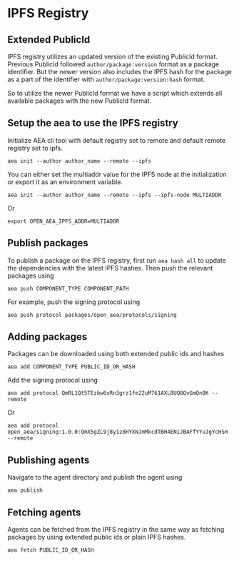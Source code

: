 # IPFS Registry

## Extended PublicId

IPFS registry utilizes an updated version of the existing PublicId format. Previous PublicId followed `author/package:version` format as a package identifier. But the newer version also includes the IPFS hash for the package as a part of the identifier with `author/package:version:hash` format.

So to utilize the newer PublicId format we have a script which extends all available packages with the new PublicId format.

## Setup the aea to use the IPFS registry

Initialize AEA cli tool with default registry set to remote and default remote registry set to ipfs.

`aea init --author author_name --remote --ipfs`

You can either set the multiaddr value for the IPFS node at the initialization or export it as an environment variable.

`aea init --author author_name --remote --ipfs --ipfs-node MULTIADDR`

Or

`export OPEN_AEA_IPFS_ADDR=MULTIADDR`

## Publish packages

To publish a package on the IPFS registry, first run `aea hash all` to update the dependencies with the latest IPFS hashes. Then push the relevant packages using

`aea push COMPONENT_TYPE COMPONENT_PATH`

For example, push the signing protocol using

`aea push protocol packages/open_aea/protocols/signing`

## Adding packages

Packages can be downloaded using both extended public ids and hashes

`aea add COMPONENT_TYPE PUBLIC_ID_OR_HASH`

Add the signing protocol using

`aea add protocol QmRL1Qt5TEzbw6xRn3grz1fe22uM761AXL8UQ8QvGmQn8K --remote`

Or

`aea add protocol open_aea/signing:1.0.0:QmX5gZL9j8y1z8HYkNJmMkcdTBH4ENiJBAFfYYuJgYcHSH --remote`

## Publishing agents

Navigate to the agent directory and publish the agent using

`aea publish`

## Fetching agents

Agents can be fetched from the IPFS registry in the same way as fetching packages by using extended public ids or plain IPFS hashes.

`aea fetch PUBLIC_ID_OR_HASH`

